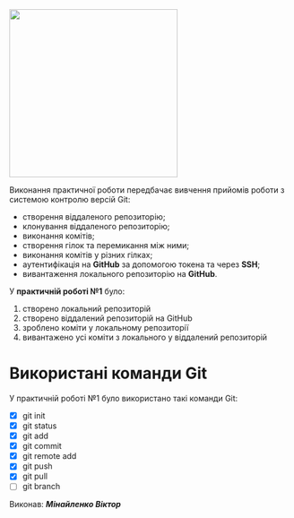 <img src="https://media.ztu.edu.ua/wp-content/uploads/2020/02/Group-6-1-1536x465.png" width="300">

Виконання практичної роботи передбачає вивчення прийомів роботи з системою контролю версій Git:

* створення віддаленого репозиторію;
* клонування віддаленого репозиторію;
* виконання комітів;
* створення гілок та перемикання між ними;
* виконання комітів у різних гілках;
* аутентифікація на **GitHub** за допомогою токена та через **SSH**;
* вивантаження локального репозиторію на **GitHub**.

У **практичній роботі №1** було:

1. створено локальний репозиторій
1. створено віддалений репозиторій на GitHub
1. зроблено коміти у локальному репозиторії
1. вивантажено усі коміти з локального у віддалений репозиторій

# Використані команди Git 

У практичній роботі №1 було використано такі команди Git:

 - [X] git init
 - [X] git status
 - [X] git add
 - [X] git commit
 - [X] git remote add
 - [X] git push
 - [X] git pull
 - [ ] git branch

Виконав: ***Мінайленко Віктор***